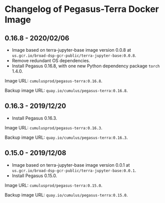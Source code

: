 # Changelog of Pegasus-Terra Docker Image

## 0.16.8 - 2020/02/06

* Image based on terra-jupyter-base image version 0.0.8 at ``us.gcr.io/broad-dsp-gcr-public/terra-jupyter-base:0.0.8``.
* Remove redundant OS dependencies.
* Install Pegasus 0.16.8, with one new Python dependency package ``torch`` 1.4.0.

Image URL: ``cumulusprod/pegasus-terra:0.16.8``.

Backup image URL: ``quay.io/cumulus/pegasus-terra:0.16.8``.

## 0.16.3 - 2019/12/20

* Install Pegasus 0.16.3.

Image URL: ``cumulusprod/pegasus-terra:0.16.3``.

Backup image URL: ``quay.io/cumulus/pegasus-terra:0.16.3``.

## 0.15.0 - 2019/12/08

* Image based on terra-jupyter-base image version 0.0.1 at ``us.gcr.io/broad-dsp-gcr-public/terra-jupyter-base:0.0.1``.
* Install Pegasus 0.15.0.

Image URL: ``cumulusprod/pegasus-terra:0.15.0``. 

Backup image URL: ``quay.io/cumulus/pegasus-terra:0.15.0``.